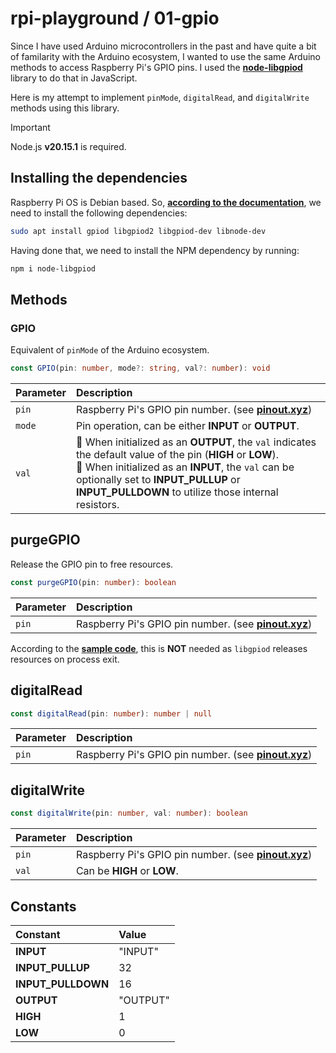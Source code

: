 # rpi-playground / 01-gpio

Since I have used Arduino microcontrollers in the past and have quite a bit of familarity with the Arduino ecosystem, I wanted to use the same Arduino methods to access Raspberry Pi's GPIO pins. I used the [**node-libgpiod**][LIB] library to do that in JavaScript.

Here is my attempt to implement `pinMode`, `digitalRead`, and `digitalWrite` methods using this library.

> [!IMPORTANT]
> Node.js **v20.15.1** is required.

## Installing the dependencies

Raspberry Pi OS is Debian based. So, [**according to the documentation**][DEBINS], we need to install the following dependencies:

```bash
sudo apt install gpiod libgpiod2 libgpiod-dev libnode-dev
```

Having done that, we need to install the NPM dependency by running:

```bash
npm i node-libgpiod
```

## Methods

### GPIO

Equivalent of `pinMode` of the Arduino ecosystem.

```typescript
const GPIO(pin: number, mode?: string, val?: number): void
```

| Parameter | Description                                                                                                                                                                                                                                                          |
| :-------- | :------------------------------------------------------------------------------------------------------------------------------------------------------------------------------------------------------------------------------------------------------------------- |
| `pin`     | Raspberry Pi's GPIO pin number. (see [**pinout.xyz**][PINOUT])                                                                                                                                                                                                       |
| `mode`    | Pin operation, can be either **INPUT** or **OUTPUT**.                                                                                                                                                                                                                |
| `val`     | 📌 When initialized as an **OUTPUT**, the `val` indicates the default value of the pin (**HIGH** or **LOW**).<br>📌 When initialized as an **INPUT**, the `val` can be optionally set to **INPUT_PULLUP** or **INPUT_PULLDOWN** to utilize those internal resistors. |

## purgeGPIO

Release the GPIO pin to free resources.

```typescript
const purgeGPIO(pin: number): boolean
```

| Parameter | Description                                                    |
| :-------- | :------------------------------------------------------------- |
| `pin`     | Raspberry Pi's GPIO pin number. (see [**pinout.xyz**][PINOUT]) |

According to the [**sample code**][SAMPLE], this is **NOT** needed as `libgpiod` releases resources on process exit.

## digitalRead

```typescript
const digitalRead(pin: number): number | null
```

| Parameter | Description                                                    |
| :-------- | :------------------------------------------------------------- |
| `pin`     | Raspberry Pi's GPIO pin number. (see [**pinout.xyz**][PINOUT]) |

## digitalWrite

```typescript
const digitalWrite(pin: number, val: number): boolean
```

| Parameter | Description                                                    |
| :-------- | :------------------------------------------------------------- |
| `pin`     | Raspberry Pi's GPIO pin number. (see [**pinout.xyz**][PINOUT]) |
| `val`     | Can be **HIGH** or **LOW**.                                    |

## Constants

| Constant           | Value    |
| :----------------- | :------- |
| **INPUT**          | "INPUT"  |
| **INPUT_PULLUP**   | 32       |
| **INPUT_PULLDOWN** | 16       |
| **OUTPUT**         | "OUTPUT" |
| **HIGH**           | 1        |
| **LOW**            | 0        |

<!-- links -->

[LIB]: https://github.com/sombriks/node-libgpiod
[DEBINS]: https://github.com/sombriks/node-libgpiod?tab=readme-ov-file#deb-based
[SAMPLE]: https://github.com/sombriks/node-libgpiod?tab=readme-ov-file#status
[PINOUT]: https://pinout.xyz/
